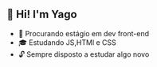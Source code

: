 ## 🌌  Hi! I'm Yago

- 📌 Procurando estágio em dev front-end
- 🎓 Estudando JS,HTMl e CSS
- 🔓 Sempre disposto a estudar algo novo
